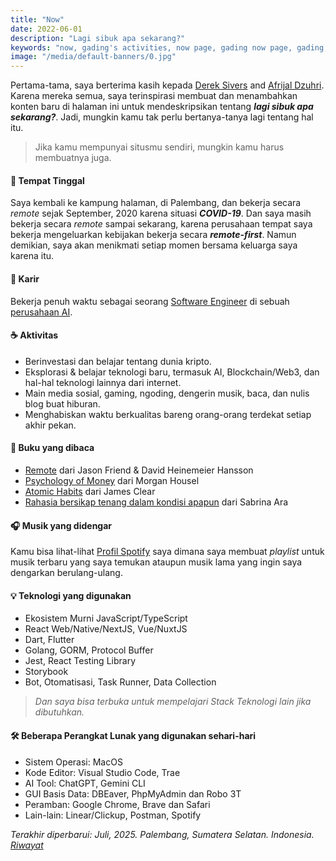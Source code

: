 ```yaml
---
title: "Now"
date: 2022-06-01
description: "Lagi sibuk apa sekarang?"
keywords: "now, gading's activities, now page, gading now page, gading, gading sedang apa, halaman aktivitas"
image: "/media/default-banners/0.jpg"
---
```


Pertama-tama, saya berterima kasih kepada [Derek Sivers](https://sive.rs/now) and [Afrijal Dzuhri](https://afrijaldzuhri.wordpress.com/now). Karena mereka semua, saya terinspirasi membuat dan menambahkan konten baru di halaman ini untuk mendeskripsikan tentang ***lagi sibuk apa sekarang?***. Jadi, mungkin kamu tak perlu bertanya-tanya lagi tentang hal itu.

> Jika kamu mempunyai situsmu sendiri, mungkin kamu harus membuatnya juga.

#### 🏡 Tempat Tinggal
Saya kembali ke kampung halaman, di Palembang, dan bekerja secara *remote* sejak September, 2020 karena situasi ***COVID-19***. Dan saya masih bekerja secara *remote* sampai sekarang, karena perusahaan tempat saya bekerja mengeluarkan kebijakan bekerja secara ***remote-first***. Namun demikian, saya akan menikmati setiap momen bersama keluarga saya karena itu.

#### 💼 Karir
Bekerja penuh waktu sebagai seorang [Software Engineer](https://www.google.com/search?q=apa+itu+software+engineer) di sebuah [perusahaan AI](https://www.google.com/search?q=apa+itu+perusahaan+AI).

#### ☕️ Aktivitas
- Berinvestasi dan belajar tentang dunia kripto.
- Eksplorasi & belajar teknologi baru, termasuk AI, Blockchain/Web3, dan hal-hal teknologi lainnya dari internet.
- Main media sosial, gaming, ngoding, dengerin musik, baca, dan nulis blog buat hiburan.
- Menghabiskan waktu berkualitas bareng orang-orang terdekat setiap akhir pekan.


#### 📘 Buku yang dibaca
- [Remote](https://www.google.com/search?q=remote+by+jason+fried) dari Jason Friend & David Heinemeier Hansson
- [Psychology of Money](https://www.google.com/search?q=psychology+of+money+by+morgan+housel) dari Morgan Housel
- [Atomic Habits](https://www.google.com/search?q=atomic+habits+by+james+clear) dari James Clear
- [Rahasia bersikap tenang dalam kondisi apapun](https://www.google.com/search?q=rahasia+bersikap+tenang+dalam+kondisi+apapun+sabrina+ara) dari Sabrina Ara

#### 🎧 Musik yang didengar
Kamu bisa lihat-lihat [Profil Spotify](https://open.spotify.com/user/rdnb62xxj8ga5vevgq1h6cypz) saya dimana saya membuat *playlist* untuk musik terbaru yang saya temukan ataupun musik lama yang ingin saya dengarkan berulang-ulang.

#### 💡 Teknologi yang digunakan
- Ekosistem Murni JavaScript/TypeScript
- React Web/Native/NextJS, Vue/NuxtJS
- Dart, Flutter
- Golang, GORM, Protocol Buffer
- Jest, React Testing Library
- Storybook
- Bot, Otomatisasi, Task Runner, Data Collection
> *Dan saya bisa terbuka untuk mempelajari Stack Teknologi lain jika dibutuhkan.*

#### 🛠 Beberapa Perangkat Lunak yang digunakan sehari-hari
- Sistem Operasi: MacOS
- Kode Editor: Visual Studio Code, Trae
- AI Tool: ChatGPT, Gemini CLI
- GUI Basis Data: DBEaver, PhpMyAdmin dan Robo 3T
- Peramban: Google Chrome, Brave dan Safari
- Lain-lain: Linear/Clickup, Postman, Spotify

*Terakhir diperbarui: Juli, 2025. Palembang, Sumatera Selatan. Indonesia. [Riwayat](https://github.com/gadingnst/gading.dev/commits/main/src/contents/now/id.md)*
